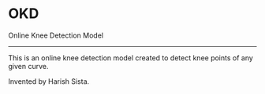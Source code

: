 # OKD
Online Knee Detection Model

-----------------------------------------------------------------------------------

This is an online knee detection model created to detect knee points of any given curve. 

Invented by Harish Sista. 
